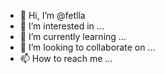 - 👋 Hi, I’m @fetlla
- 👀 I’m interested in ...
- 🌱 I’m currently learning ...
- 💞️ I’m looking to collaborate on ...
- 📫 How to reach me ...

<!---
fetlla/fetlla is a ✨ special ✨ repository because its `README.md` (this file) appears on your GitHub profile.
You can click the Preview link to take a look at your changes.
--->
